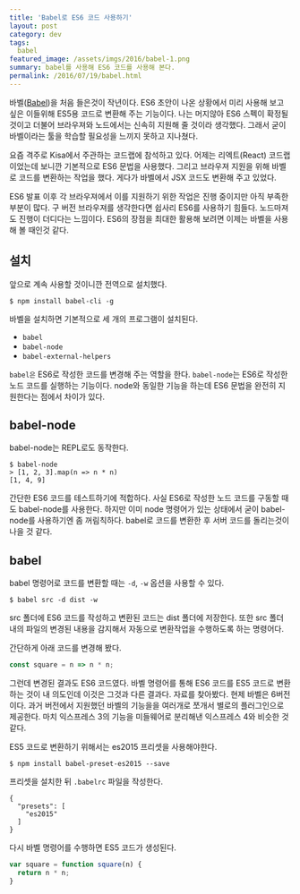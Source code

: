 ```yaml
---
title: 'Babel로 ES6 코드 사용하기'
layout: post
category: dev
tags:
  babel
featured_image: /assets/imgs/2016/babel-1.png
summary: babel를 사용해 ES6 코드를 사용해 본다.
permalink: /2016/07/19/babel.html
---
```


바벨([Babel](http://babeljs.io))을 처음 들은것이 작년이다.
ES6 초안이 나온 상황에서 미리 사용해 보고 싶은 이들위해 ES5용 코드로 변환해 주는 기능이다.
나는 머지않아 ES6 스펙이 확정될 것이고 더불어 브라우져와 노드에서는 신속히 지원해 줄 것이라 생각했다.
그래서 굳이 바벨이라는 툴을 학습할 필요성을 느끼지 못하고 지나쳤다.

요즘 격주로 Kisa에서 주관하는 코드랩에 참석하고 있다.
어제는 리엑트(React) 코드랩이었는데 보니깐 기본적으로 ES6 문법을 사용했다.
그리고 브라우져 지원을 위해 바벨로 코드를 변환하는 작업을 했다.
게다가 바벨에서 JSX 코드도 변환해 주고 있었다.

ES6 발표 이후 각 브라우져에서 이를 지원하기 위한 작업은 진행 중이지만 아직 부족한 부분이 많다.
구 버전 브라우져를 생각한다면 쉽사리 ES6를 사용하기 힘들다.
노드마져도 진행이 더디다는 느낌이다.
ES6의 장점을 최대한 활용해 보려면 이제는 바벨을 사용해 볼 때인것 같다.


## 설치

앞으로 계속 사용할 것이니깐 전역으로 설치했다.

```
$ npm install babel-cli -g
```

바벨을 설치하면 기본적으로 세 개의 프로그램이 설치된다.

* `babel`
* `babel-node`
* `babel-external-helpers`

`babel은` ES6로 작성한 코드를 변경해 주는 역할을 한다.
`babel-node`는 ES6로 작성한 노드 코드를 실행하는 기능이다.
node와 동일한 기능을 하는데 ES6 문법을 완전히 지원한다는 점에서 차이가 있다.


## babel-node

babel-node는 REPL로도 동작한다.

```
$ babel-node
> [1, 2, 3].map(n => n * n)
[1, 4, 9]
```

간단한 ES6 코드를 테스트하기에 적합하다.
사실 ES6로 작성한 노드 코드를 구동할 때도 babel-node를 사용한다.
하지만 이미 node 명령어가 있는 상태에서 굳이 babel-node를 사용하기엔 좀 꺼림칙하다.
babel로 코드를 변환한 후 서버 코드를 돌리는것이 나을 것 같다.


## babel

babel 명령어로 코드를 변환할 때는 `-d`, `-w` 옵션을 사용할 수 있다.

```
$ babel src -d dist -w
```

src 폴더에 ES6 코드를 작성하고 변환된 코드는 dist 폴더에 저장한다.
또한 src 폴더 내의 파일의 변경된 내용을 감지해서 자동으로 변환작업을 수행하도록 하는 명령어다.

간단하게 아래 코드를 변경해 봤다.

```javascript
const square = n => n * n;
```

그런데 변경된 결과도 ES6 코드였다.
바벨 명령어를 통해 ES6 코드를 ES5 코드로 변환하는 것이 내 의도인데 이것은 그것과 다른 결과다.
자료를 찾아봤다.
현제 바벨은 6버전이다.
과거 버전에서 지원했던 바벨의 기능을을 여러개로 쪼개서 별로의 플러그인으로 제공한다.
마치 익스프레스 3의 기능을 미들웨어로 분리해낸 익스프레스 4와 비슷한 것 같다.

ES5 코드로 변환하기 위해서는 es2015 프리셋을 사용해야한다.

```
$ npm install babel-preset-es2015 --save
```

프리셋을 설치한 뒤 `.babelrc` 파일을 작성한다.

```
{
  "presets": [
    "es2015"
  ]
}
```

다시 바벨 명령어를 수행하면 ES5 코드가 생성된다.

```javascript
var square = function square(n) {
  return n * n;
}
```
